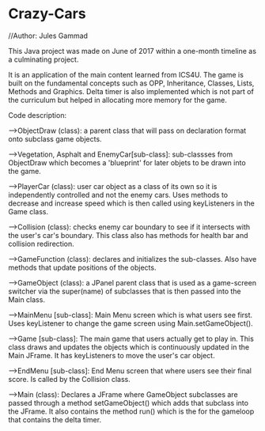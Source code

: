 # Crazy-Cars
//Author: Jules Gammad


This Java project was made on June of 2017 within a one-month timeline as a culminating project.

It is an application of the main content learned from ICS4U. The game is built on the fundamental concepts such as OPP,
Inheritance, Classes, Lists, Methods and Graphics. Delta timer is also implemented which is not part of the curriculum but helped in
allocating more memory for the game.

Code description:

-->ObjectDraw (class): a parent class that will pass on declaration format onto subclass game objects.

-->Vegetation, Asphalt and EnemyCar[sub-class]: sub-classses from ObjectDraw which becomes a
  'blueprint' for later objets to be drawn into the game.
  
-->PlayerCar (class): user car object as a class of its own so it is independently controlled and not the enemy cars. Uses
   methods to decrease and increase speed which is then called using keyListeners in the Game class.
   
-->Collision (class): checks enemy car boundary to see if it intersects with the user's car's boundary. This class also
   has methods for health bar and collision redirection.

-->GameFunction (class): declares and initializes the sub-classes. Also have methods
  that update positions of the objects.

-->GameObject (class): a JPanel parent class that is used as a game-screen switcher via the super(name) of subclasses that is then
   passed into the Main class.

-->MainMenu [sub-class]: Main Menu screen which is what users see first. Uses keyListener to change the game screen using 
   Main.setGameObject().

-->Game [sub-class]: The main game that users actually get to play in. This class draws and updates the objects which is continuously 
   updated in the Main JFrame. It has keyListeners to move the user's car object.

-->EndMenu [sub-class]: End Menu screen that where users see their final score. Is called by the Collision class.

-->Main (class): Declares a JFrame where GameObject subclasses are passed through a method setGameObject() which adds that subclass
   into the JFrame. It also contains the method run() which is the for the gameloop that contains the delta timer.



